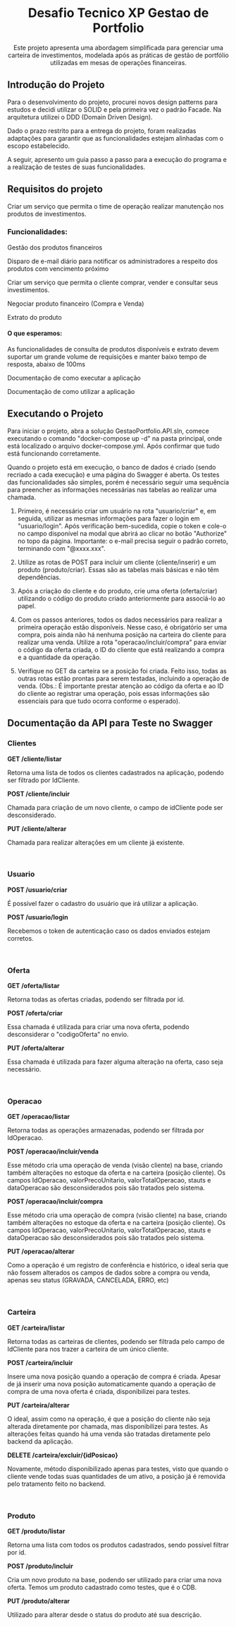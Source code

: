 <h1 align="center">Desafio Tecnico XP Gestao de Portfolio</h1>
<p align="center">Este projeto apresenta uma abordagem simplificada para gerenciar uma carteira de investimentos, modelada após as práticas de gestão de portfólio utilizadas em mesas de operações financeiras.</p>
<h2> Introdução do Projeto </h2>
<p>Para o desenvolvimento do projeto, procurei novos design patterns para estudos e decidi utilizar o SOLID e pela primeira vez o padrão Facade. Na arquitetura utilizei o DDD (Domain Driven Design).</p>
<p>Dado o prazo restrito para a entrega do projeto, foram realizadas adaptações para garantir que as funcionalidades estejam alinhadas com o escopo estabelecido.</p>
<p>A seguir, apresento um guia passo a passo para a execução do programa e a realização de testes de suas funcionalidades.</p>
<h2> Requisitos do projeto </h2>
<p>Criar um serviço que permita o time de operação realizar manutenção nos produtos de investimentos.</p>
<h3> Funcionalidades: </h3>
<p>Gestão dos produtos financeiros</p>
<p>Disparo de e-mail diário para notificar os administradores a respeito dos produtos com vencimento próximo</p>
<p>Criar um serviço que permita o cliente comprar, vender e consultar seus investimentos.</p>
<p>Negociar produto financeiro (Compra e Venda)</p>
<p>Extrato do produto</p>
<h4>O que esperamos:</h4>
<p>As funcionalidades de consulta de produtos disponíveis e extrato devem suportar um grande volume de requisições e manter baixo tempo de resposta, abaixo de 100ms</p>
<p>Documentação de como executar a aplicação</p>
<p>Documentação de como utilizar a aplicação </p>
<h2>Executando o Projeto</h2>
<p>Para iniciar o projeto, abra a solução GestaoPortfolio.API.sln, comece executando o comando "docker-compose up -d" na pasta principal, onde está localizado o arquivo docker-compose.yml. Após confirmar que tudo está funcionando corretamente.</p>
<p>Quando o projeto está em execução, o banco de dados é criado (sendo recriado a cada execução) e uma página do Swagger é aberta. Os testes das funcionalidades são simples, porém é necessário seguir uma sequência para preencher as informações necessárias nas tabelas ao realizar uma chamada.</p>
<ol>
    <li>
        <p>Primeiro, é necessário criar um usuário na rota "usuario/criar" e, em seguida, utilizar as mesmas informações para fazer o login em "usuario/login". Após verificação bem-sucedida, copie o token e cole-o no campo disponível na modal que abrirá ao clicar no botão "Authorize" no topo da página. Importante: o e-mail precisa seguir o padrão correto, terminando com "@xxxx.xxx".</p>
    </li>
    <li>
        <p>Utilize as rotas de POST para incluir um cliente (cliente/inserir) e um produto (produto/criar). Essas são as tabelas mais básicas e não têm dependências.</p>
    </li>
    <li>
        <p>Após a criação do cliente e do produto, crie uma oferta (oferta/criar) utilizando o código do produto criado anteriormente para associá-lo ao papel.</p>
    </li>
    <li>
        <p>Com os passos anteriores, todos os dados necessários para realizar a primeira operação estão disponíveis. Nesse caso, é obrigatório ser uma compra, pois ainda não há nenhuma posição na carteira do cliente para realizar uma venda. Utilize a rota "operacao/incluir/compra" para enviar o código da oferta criada, o ID do cliente que está realizando a compra e a quantidade da operação.</p>
    </li>
    <li>
        <p>Verifique no GET da carteira se a posição foi criada. Feito isso, todas as outras rotas estão prontas para serem testadas, incluindo a operação de venda. (Obs.: É importante prestar atenção ao código da oferta e ao ID do cliente ao registrar uma operação, pois essas informações são essenciais para que tudo ocorra conforme o esperado).</p>
    </li>
</ol>
<h2>Documentação da API para Teste no Swagger</h2>
<h3>Clientes</h3>
<b>GET /cliente/listar</b>
<p>Retorna uma lista de todos os clientes cadastrados na aplicação, podendo ser filtrado por IdCliente.</p>
<b>POST /cliente/incluir</b>
<p>Chamada para criação de um novo cliente, o campo de idCliente pode ser desconsiderado.</p>
<b>PUT /cliente/alterar</b>
<p>Chamada para realizar alterações em um cliente já existente.</p>
<br>
<h3>Usuario</h3>
<b>POST /usuario/criar</b>
<p>É possível fazer o cadastro do usuário que irá utilizar a aplicação.</p>
<b>POST /usuario/login</b>
<p>Recebemos o token de autenticação caso os dados enviados estejam corretos.</p>
<br>
<h3>Oferta</h3>
<b>GET /oferta/listar</b>
<p>Retorna todas as ofertas criadas, podendo ser filtrada por id.</p>
<b>POST /oferta/criar</b>
<p>Essa chamada é utilizada para criar uma nova oferta, podendo desconsiderar o "codigoOferta" no envio.</p>
<b>PUT /oferta/alterar</b>
<p>Essa chamada é utilizada para fazer alguma alteração na oferta, caso seja necessário.</p>
<br>
<h3>Operacao</h3>
<b>GET /operacao/listar</b>
<p>Retorna todas as operações armazenadas, podendo ser filtrada por IdOperacao.</p>
<b>POST /operacao/incluir/venda</b>
<p>Esse método cria uma operação de venda (visão cliente) na base, criando também alterações no estoque da oferta e na carteira (posição cliente). Os campos IdOperacao, valorPrecoUnitario, valorTotalOperacao, stauts e dataOperacao são desconsiderados pois são tratados pelo sistema.</p>
<b>POST /operacao/incluir/compra</b>
<p>Esse método cria uma operação de compra (visão cliente) na base, criando também alterações no estoque da oferta e na carteira (posição cliente). Os campos IdOperacao, valorPrecoUnitario, valorTotalOperacao, stauts e dataOperacao são desconsiderados pois são tratados pelo sistema.</p>
<b>PUT /operacao/alterar</b>
<p>Como a operação é um registro de conferência e histórico, o ideal seria que não fossem alterados os campos de dados sobre a compra ou venda, apenas seu status (GRAVADA, CANCELADA, ERRO, etc)</p>
<br>
<h3>Carteira</h3>
<b>GET /carteira/listar</b>
<p>Retorna todas as carteiras de clientes, podendo ser filtrada pelo campo de IdCliente para nos trazer a carteira de um único cliente.</p>
<b>POST /carteira/incluir</b>
<p>Insere uma nova posição quando a operação de compra é criada. Apesar de já inserir uma nova posição automaticamente quando a operação de compra de uma nova oferta é criada, disponibilizei para testes.</p>
<b>PUT /carteira/alterar</b>
<p>O ideal, assim como na operação, é que a posição do cliente não seja alterada diretamente por chamada, mas disponibilizei para testes. As alterações feitas quando há uma venda são tratadas diretamente pelo backend da aplicação.</p>
<b>DELETE /carteira/excluir/{idPosicao}</b>
<p>Novamente, método disponibilizado apenas para testes, visto que quando o cliente vende todas suas quantidades de um ativo, a posição já é removida pelo tratamento feito no backend.</p>
<br>
<h3>Produto</h3>
<b>GET /produto/listar</b>
<p>Retorna uma lista com todos os produtos cadastrados, sendo possível filtrar por id.</p>
<b>POST /produto/incluir</b>
<p>Cria um novo produto na base, podendo ser utilizado para criar uma nova oferta. Temos um produto cadastrado como testes, que é o CDB.</p>
<b>PUT /produto/alterar</b>
<p>Utilizado para alterar desde o status do produto até sua descrição.</p>
